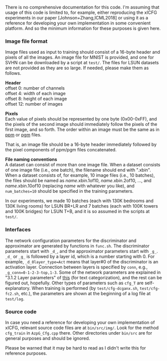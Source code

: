 There is no comprehensive documentation for this code.  I'm assuming that usage of this code is limited to, for example, either reproducing the xICFG experiments in our paper [Johnson+Zhang,ICML2018] or using it as a reference for developing your own implementation in some convenient platform.  And so the minimum information for these purposes is given here. 

### Image file format

Image files used as input to training should consist of a 16-byte header and pixels of all the images.  An image file for MNIST is provided, and one for SVHN can be downloaded by a script at `test/`.  The files for LSUN datasets are not provided as they are so large.  If needed, please make them as follows. 

__**Header**__  
  offset 0: number of channels  
  offset 4: width of each image  
  offset 8: height of each image  
  offset 12: number of images  
  
__**Pixels**__  
Each value of pixels should be represented by one byte (0x00-0xFF), and the pixels of the second image should immediately follow the pixels of the first image, and so forth.  The order within an image must be the same as in [ppm](http://netpbm.sourceforge.net/doc/ppm.html) or [pgm](http://netpbm.sourceforge.net/doc/pgm.html) files.  

That is, an image file should be a 16-byte header immediately followed by the pixel components of ppm/pgm files concatenated.  
  
__**File naming conventions**__  
A dataset can consist of more than one image file.  When a dataset consists of one image file (i.e., one batch), the filename should end with ".xbin".  When a dataset consists of, for example, 10 image files (i.e., 10 batches), the files should be named as _name_.xbin.1of10, _name_.xbin.2of10, ..., and _name_.xbin.10of10 (replacing _name_ with whatever you like), and `num_batches=10` should be specified in the training parameters.  
  
In our experiments, we made 10 batches (each with 130K bedrooms and 130K living rooms) for LSUN BR+LR and 
7 batches (each with 100K towers and 100K bridges) for LSUN T+B, and it is so assumed in the scripts at `test/`.  
  
### Interfaces

The network configuration parameters for the discriminator and approximator are generated by functions in `func.sh`.  The discriminator parameters start with `_d_`, and the approximator parameters start with `_g_`.  `_d_` or `_g_` is followed by a layer id, which is a number starting with 0.  For example, `_d_0layer_type=Act` means that layer\#0 of the discriminator is an activation layer.  Connection between layers is specified by `conn`, e.g., `_g_conn=0-1-2-3-top,1-3`.  Some of the network parameters are explained in "3.1.2 Layer parameters" of [this](http://riejohnson.com/software/conText-v4-ug.pdf)  (for text categorization), and the rest can be figured out, hopefully.  Other types of parameters such as `cfg_T` are self-explanatory.  When training is performed (by `test/cfg-dcganx.sh`, `test/cfg-fc2.sh`, etc.), the parameters are shown at the beginning of a log file at `test/log`. 

### Source code

In case you need a reference for developing your own implementation of xICFG, relevant source code files are at `bin/src/img/`.  Look for the method `cfg_train` in `AzpG_Cfg.cpp` there.  Other directories under `bin/src` are for general purposes and should be ignored.  

Please be warned that it may be hard to read as I didn't write this for reference purposes.
